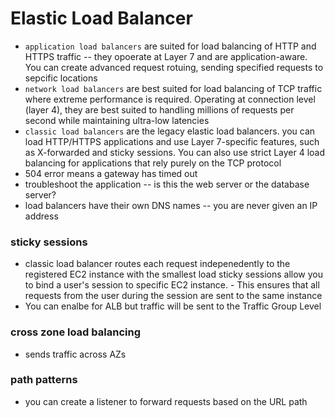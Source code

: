 # Elastic Load Balancer
- `application load balancers` are suited for load balancing of HTTP and HTTPS traffic -- they opoerate at Layer 7 and are application-aware.  You can create advanced request rotuing, sending specified requests to sepcific locations
- `network load balancers` are best suited for load balancing of TCP traffic where extreme performance is required.  Operating at connection level (layer 4), they are best suited to handling millions of requests per second while maintaining ultra-low latencies
- `classic load balancers` are the legacy elastic load balancers.  you can load HTTP/HTTPS applications and use Layer 7-specific features, such as X-forwarded and sticky sessions.  You can also use strict Layer 4 load balancing for applications that rely purely on the TCP protocol
- 504 error means a gateway has timed out
- troubleshoot the application -- is this the web server or the database server?
- load balancers have their own DNS names -- you are never given an IP address

### sticky sessions
- classic load balancer routes each request indepenedently to the registered EC2 instance with the smallest load
sticky sessions allow you to bind a user's session to specific EC2 instance.  - This ensures that all requests from the user during the session are sent to the same instance
- You can enalbe for ALB but traffic will be sent to the Traffic Group Level
 
### cross zone load balancing
- sends traffic across AZs

### path patterns
- you can create a listener to forward requests based on the URL path


